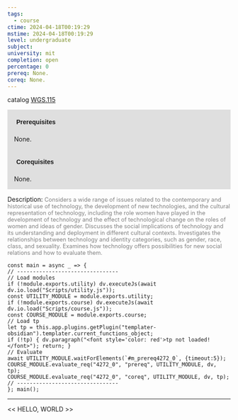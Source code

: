 ```yaml
---
tags:
  - course
ctime: 2024-04-18T00:19:29
mstime: 2024-04-18T00:19:29
level: undergraduate
subject: 
university: mit
completion: open
percentage: 0
prereq: None.
coreq: None.
---
```


catalog [WGS.115](http://student.mit.edu/catalog/mWGSa.html#WGS.115)

<span style="display: block; padding: 15px; background-color: rgb(100, 100, 100, 0.2);"><font id="m_prereq4272_0" style="display: block; font-family: Arial, sans-serif; font-weight: bold; padding: 5px">Prerequisites</font><br><span id="prereq4272_0">None.</span></span>
<span style="display: block; padding: 15px; background-color: rgb(100, 100, 100, 0.2);"><font id="m_coreq4272_0" style="display: block; font-family: Arial, sans-serif; font-weight: bold; padding: 5px">Corequisites</font><br><span id="coreq4272_0">None.</span></span>

<font style="">Description:</font>
<font style="color: grey; font-size: 0.8rem;">Considers a wide range of issues related to the contemporary and historical use of technology, the development of new technologies, and the cultural representation of technology, including the role women have played in the development of technology and the effect of technological change on the roles of women and ideas of gender. Discusses the social implications of technology and its understanding and deployment in different cultural contexts. Investigates the relationships between technology and identity categories, such as gender, race, class, and sexuality. Examines how technology offers possibilities for new social relations and how to evaluate them.</font>

```dataviewjs
const main = async _ => {
// --------------------------------
// Load modules
if (!module.exports.utility) dv.executeJs(await dv.io.load("Scripts/utility.js"));
const UTILITY_MODULE = module.exports.utility;
if (!module.exports.course) dv.executeJs(await dv.io.load("Scripts/course.js"));
const COURSE_MODULE = module.exports.course;
// Load tp
let tp = this.app.plugins.getPlugin("templater-obsidian").templater.current_functions_object;
if (!tp) { dv.paragraph("<font style='color: red'>tp not loaded!</font>"); return; }
// Evaluate
await UTILITY_MODULE.waitForElements(`#m_prereq4272_0`, {timeout:5});
COURSE_MODULE.evaluate_req("4272_0", "prereq", UTILITY_MODULE, dv, tp);
COURSE_MODULE.evaluate_req("4272_0", "coreq", UTILITY_MODULE, dv, tp);
// --------------------------------
}; main();
```

---

<< HELLO, WORLD >>
